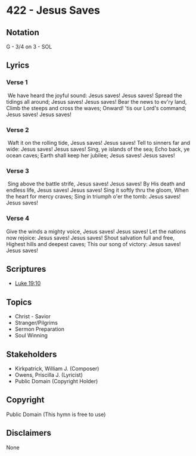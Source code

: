 # 422 - Jesus Saves

## Notation

G - 3/4 on 3 - SOL

## Lyrics

### Verse 1

 We have heard the joyful sound: Jesus saves! Jesus saves! Spread the tidings all around; Jesus saves! Jesus saves! Bear the news to ev'ry land, Climb the steeps and cross the waves; Onward! 'tis our Lord's command; Jesus saves! Jesus saves!

### Verse 2

 Waft it on the rolling tide, Jesus saves! Jesus saves! Tell to sinners far and wide: Jesus saves! Jesus saves! Sing, ye islands of the sea; Echo back, ye ocean caves; Earth shall keep her jubilee; Jesus saves! Jesus saves!

### Verse 3

 Sing above the battle strife, Jesus saves! Jesus saves! By His death and endless life, Jesus saves! Jesus saves! Sing it softly thru the gloom, When the heart for mercy craves; Sing in triumph o'er the tomb: Jesus saves! Jesus saves! 

### Verse 4

Give the winds a mighty voice, Jesus saves! Jesus saves! Let the nations now rejoice: Jesus saves! Jesus saves! Shout salvation full and free, Highest hills and deepest caves; This our song of victory: Jesus saves! Jesus saves!


## Scriptures

- [Luke 19:10](https://www.biblegateway.com/passage/?search=Luke%2019%3A10)

## Topics

- Christ - Savior
- Stranger/Pilgrims
- Sermon Preparation
- Soul Winning

## Stakeholders

- Kirkpatrick, William J. (Composer)
- Owens, Priscilla J. (Lyricist)
- Public Domain (Copyright Holder)

## Copyright

Public Domain
(This hymn is free to use)

## Disclaimers

None

